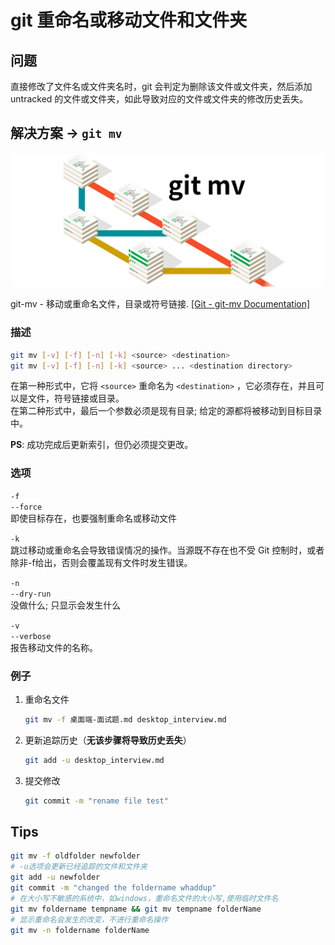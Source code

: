 # git 重命名或移动文件和文件夹

## 问题
直接修改了文件名或文件夹名时，git 会判定为删除该文件或文件夹，然后添加 untracked 的文件或文件夹，如此导致对应的文件或文件夹的修改历史丢失。
<!--more-->

## 解决方案 -> `git mv`

![image-center](/assets/imgs/posts/2020-08-27-git-mv.png)

git-mv - 移动或重命名文件，目录或符号链接. [[Git - git-mv Documentation]](https://git-scm.com/docs/git-mv) 

### 描述
```sh
git mv [-v] [-f] [-n] [-k] <source> <destination>
git mv [-v] [-f] [-n] [-k] <source> ... <destination directory>
```
在第一种形式中，它将 `<source>` 重命名为 `<destination>` ，它必须存在，并且可以是文件，符号链接或目录。<br>
在第二种形式中，最后一个参数必须是现有目录; 给定的源都将被移动到目标目录中。<br>

**PS**: 成功完成后更新索引，但仍必须提交更改。

### 选项
`-f`<br>
`--force`<br>
即使目标存在，也要强制重命名或移动文件

`-k`<br>
跳过移动或重命名会导致错误情况的操作。当源既不存在也不受 Git 控制时，或者除非-f给出，否则会覆盖现有文件时发生错误。

`-n`<br>
`--dry-run`<br>
没做什么; 只显示会发生什么

`-v`<br>
`--verbose`<br>
报告移动文件的名称。

### 例子
1. 重命名文件
    ```sh
    git mv -f 桌面端-面试题.md desktop_interview.md
    ```
2. 更新追踪历史（**无该步骤将导致历史丢失**）
    ```sh
    git add -u desktop_interview.md
    ```
3. 提交修改
    ```sh
    git commit -m "rename file test"
    ```

## Tips

```sh
git mv -f oldfolder newfolder
# -u选项会更新已经追踪的文件和文件夹
git add -u newfolder
git commit -m "changed the foldername whaddup"
# 在大小写不敏感的系统中，如windows，重命名文件的大小写,使用临时文件名
git mv foldername tempname && git mv tempname folderName 
# 显示重命名会发生的改变，不进行重命名操作
git mv -n foldername folderName
```
